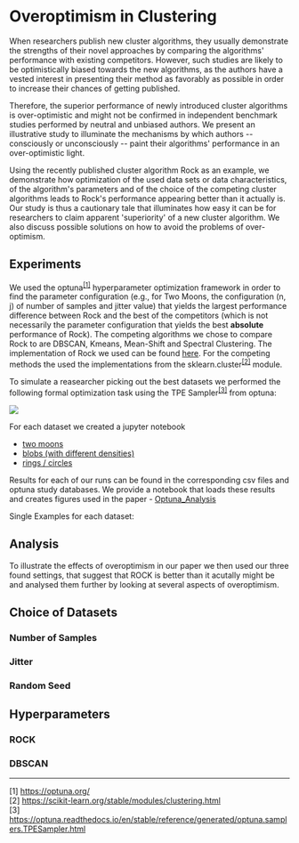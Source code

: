 # Overoptimism in Clustering

When researchers publish new cluster algorithms, they usually demonstrate the strengths of their novel approaches by comparing the algorithms' performance with existing competitors. However, such studies are likely to be optimistically biased towards the new algorithms, as the authors have a vested interest in presenting their method as favorably as possible in order to increase their chances of getting published. 

Therefore, the superior performance of newly introduced cluster algorithms is over-optimistic and might not be confirmed in independent benchmark studies performed by neutral and unbiased authors. We present an illustrative study to illuminate the mechanisms by which authors -- consciously or unconsciously -- paint their algorithms' performance in an over-optimistic light.  

Using the recently published cluster algorithm Rock as an example, we demonstrate how optimization of the used data sets or data characteristics, of the algorithm's parameters and of the choice of the competing cluster algorithms leads to Rock's performance appearing better than it actually is. Our study is thus a cautionary tale that illuminates how easy it can be for researchers to claim apparent 'superiority' of a new cluster algorithm. We also discuss possible solutions on how to avoid the problems of over-optimism.

## Experiments

We used the optuna<sup>[[1]](#optuna)</sup> hyperparameter optimization framework in order to find the parameter configuration (e.g., for Two Moons, the configuration (n, j) of number of samples and jitter value) that yields the largest performance difference between Rock and the best of the competitors (which is not necessarily the parameter configuration that yields the best **absolute** performance of Rock). The competing algorithms we chose to compare Rock to are DBSCAN, Kmeans, Mean-Shift and Spectral Clustering. The implementation of Rock we used can be found [here](./rock.py). For the competing methods the used the implementations from the sklearn.cluster<sup>[[2]](#cluster)</sup> module.

To simulate a reasearcher picking out the best datasets we performed the following formal optimization task using the TPE Sampler<sup>[[3]](#sampler)</sup> from optuna:

<img src="https://render.githubusercontent.com/render/math?math=\text{argmax}_{D \in \mathcal{D}} \left\{ \frac{1}{10} \sum_{i = 1}^{10} AMI\left(Rock(D^i), y_{D^i}\right) - \right.\\ - \left. \text{max}_{C \in \mathcal{C}} \frac{1}{10} \sum_{i = 1}^{10} AMI\left(C(D^i), y_{D^i}\right) \right\}">

For each dataset we created a jupyter notebook 
- [two moons](./notebooks/Optimizations/Overoptimism_Two_Moons.ipynb)
- [blobs (with different densities)](./notebooks/Optimizations/Overoptimism_Den_Blobs.ipynb)
- [rings / circles](./notebooks/Optimizations/Overoptimism_Rings.ipynb)

Results for each of our runs can be found in the corresponding csv files and optuna study databases. 
We provide a notebook that loads these results and creates figures used in the paper - [Optuna_Analysis]((./notebooks/Optimizations/Optuna_Results_Analysis.ipynb))

Single Examples for each dataset:

## Analysis 
To illustrate the effects of overoptimism in our paper we then used our three found settings, that suggest that ROCK is better than it acutally might be and analysed them further by looking at several aspects of overoptimism. 

## Choice of Datasets
### Number of Samples

### Jitter
### Random Seed

## Hyperparameters
### ROCK 
### DBSCAN

---
<a name="optuna">[1]</a> https://optuna.org/  
<a name="cluster">[2]</a> https://scikit-learn.org/stable/modules/clustering.html  
<a name="sampler">[3]</a> https://optuna.readthedocs.io/en/stable/reference/generated/optuna.samplers.TPESampler.html
